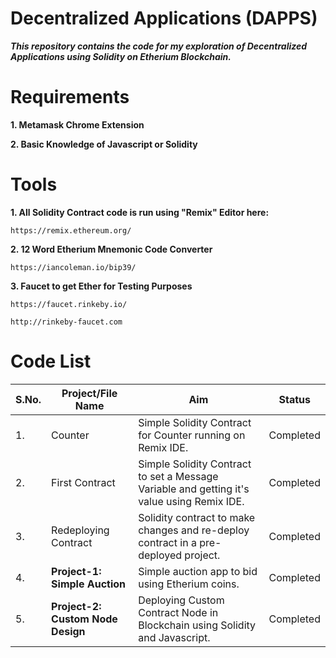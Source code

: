 # Decentralized Applications (DAPPS)

***This repository contains the code for my exploration of Decentralized Applications using Solidity on Etherium Blockchain.***

# Requirements

**1. Metamask Chrome Extension**

**2. Basic Knowledge of Javascript or Solidity**

# Tools

**1. All Solidity Contract code is run using "Remix" Editor here:**

```
https://remix.ethereum.org/
```

**2. 12 Word Etherium Mnemonic Code Converter**

```
https://iancoleman.io/bip39/
```

**3. Faucet to get Ether for Testing Purposes**

```
https://faucet.rinkeby.io/
```

```
http://rinkeby-faucet.com
```

# Code List

| S.No. |               Project/File Name               |                       Aim                       |   Status    |
| ----- | --------------------------------------------- | ----------------------------------------------- | ----------- |
|   1.  | Counter | Simple Solidity Contract for Counter running on Remix IDE. | Completed |
|   2.  | First Contract | Simple Solidity Contract to set a Message Variable and getting it's value using Remix IDE. | Completed |
|   3.  | Redeploying Contract | Solidity contract to make changes and re-deploy contract in a pre-deployed project. | Completed |
|   4.  | **Project-1: Simple Auction** | Simple auction app to bid using Etherium coins. | Completed |
|   5.  | **Project-2: Custom Node Design** | Deploying Custom Contract Node in Blockchain using Solidity and Javascript. | Completed |
